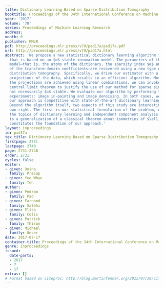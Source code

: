 ```yaml
---
title: Dictionary Learning Based on Sparse Distribution Tomography
booktitle: Proceedings of the 34th International Conference on Machine Learning
year: '2017'
volume: '70'
series: Proceedings of Machine Learning Research
address: 
month: 0
publisher: PMLR
pdf: http://proceedings.mlr.press/v70/pad17a/pad17a.pdf
url: http://proceedings.mlr.press/v70/pad17a.html
abstract: 'We propose a new statistical dictionary learning algorithm for sparse signals
  that is based on an $α$-stable innovation model. The parameters of the underlying
  model—that is, the atoms of the dictionary, the sparsity index $α$ and the dispersion
  of the transform-domain coefficients—are recovered using a new type of probability
  distribution tomography. Specifically, we drive our estimator with a series of random
  projections of the data, which results in an efficient algorithm. Moreover, since
  the projections are achieved using linear combinations, we can invoke the generalized
  central limit theorem to justify the use of our method for sparse signals that are
  not necessarily $α$-stable. We evaluate our algorithm by performing two types of
  experiments: image in-painting and image denoising. In both cases, we find that
  our approach is competitive with state-of-the-art dictionary learning techniques.
  Beyond the algorithm itself, two aspects of this study are interesting in their
  own right. The first is our statistical formulation of the problem, which unifies
  the topics of dictionary learning and independent component analysis. The second
  is a generalization of a classical theorem about isometries of $\ell_p$-norms that
  constitutes the foundation of our approach.'
layout: inproceedings
id: pad17a
tex_title: Dictionary Learning Based on Sparse Distribution Tomography
firstpage: 2731
lastpage: 2740
page: 2731-2740
order: 2731
cycles: false
editor:
- given: Doina
  family: Precup
- given: Yee Whye
  family: Teh
author:
- given: Pedram
  family: Pad
- given: Farnood
  family: Salehi
- given: Elisa
  family: Celis
- given: Patrick
  family: Thiran
- given: Michael
  family: Unser
date: 2017-07-17
container-title: Proceedings of the 34th International Conference on Machine Learning
genre: inproceedings
issued:
  date-parts:
  - 2017
  - 7
  - 17
extras: []
# Format based on citeproc: http://blog.martinfenner.org/2013/07/30/citeproc-yaml-for-bibliographies/
---
```

